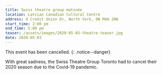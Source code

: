 ```yaml
---
title: Swiss theatre group matinée
location: Latvian Canadian Cultural Centre
address: 4 Credit Union Dr, North York, ON M4A 2N8
start_time: 2:00 pm
end_time: 5:00 pm
teaser: /assets/images/2020-05-03-theatre-teaser.jpg
date: 2020-05-03
---
```


This event has been cancelled.
{: .notice--danger}

With great sadness, the Swiss Theatre Group Toronto had to cancel their 2020
season due to the Covid-19 pandemic.
